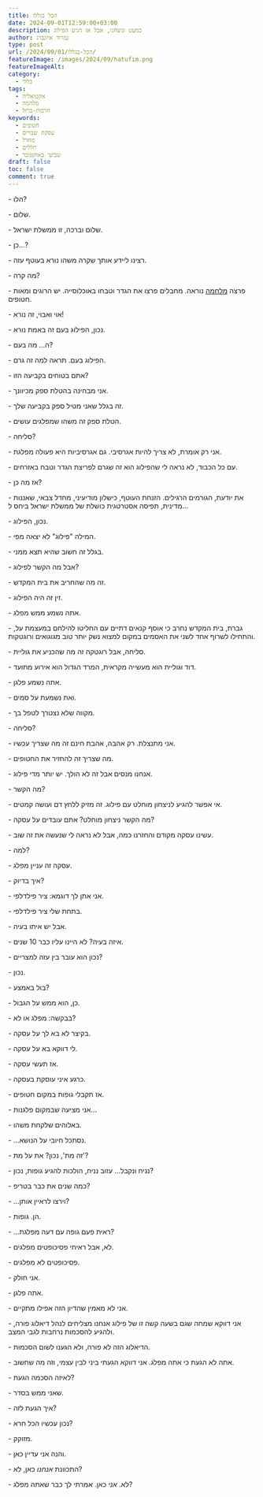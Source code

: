 ```yaml
---
title: הכל בגללו
date: 2024-09-01T12:59:00+03:00
description: כמעט וניצחנו, אבל אז הגיע הפילוג
author: נמרוד איזנברג
type: post
url: /2024/09/01/הכל-בגללו/
featureImage: /images/2024/09/hatufim.png
featureImageAlt: 
category:
  - כללי
tags:
  - אקטואליה
  - מלחמה
  - חרבות-ברזל
keywords:
  - חטופים
  - עסקת שבויים
  - מחדל
  - חללים
  - שביעי באוקטובר
draft: false
toc: false
comment: true
---
```

\- הלו?

\- שלום.

\- שלום וברכה, זו ממשלת ישראל.

\- כן...?

\- רצינו ליידע אותך שקרה משהו נורא בעוטף עזה.

\- מה קרה?

\- פרצה [מלחמה](2023-11-02-רסיסי-ברזל.md) נוראה. מחבלים פרצו את הגדר וטבחו באוכלוסייה. יש הרוגים ומאות חטופים.

\- אוי ואבוי, זה נורא!

\- נכון, הפילוג בעם זה באמת נורא. 

\- ה... מה בעם?

\- הפילוג בעם. תראה למה זה גרם.

\- אתם בטוחים בקביעה הזו?

\- אני מבחינה בהטלת ספק מכיוונך.

\- זה בגלל שאני מטיל ספק בקביעה שלך.

\- הטלת ספק זה משהו שמפלגים עושים.

\- סליחה?

\- אני רק אומרת, לא צריך להיות אגרסיבי. גם אגרסיביות היא פעולה מפלגת.

\- עם כל הכבוד, לא נראה לי שהפילוג הוא זה שגרם לפריצת הגדר וטבח באזרחים.

\- אז מה כן?

\- את יודעת, הגורמים הרגילים. הזנחת העוטף, כישלון מודיעיני, מחדל צבאי, שאננות מדינית, תפיסה אסטרטגית כושלת של ממשלת ישראל ביחס ל...

\- נכון, הפילוג.

\- המילה "פילוג" לא יצאה מפי.

\- בגלל זה חשוב שהיא תצא ממני.

\- אבל מה הקשר לפילוג?

\- זה מה שהחריב את בית המקדש.

\- זין זה היה הפילוג.

\- אתה נשמע ממש מפלג.

\- גברת, בית המקדש נחרב כי אוסף קנאים דתיים עם החליטו להילחם במעצמת על, והתחילו לשרוף אחד לשני את האסמים במקום למצוא נשק יותר טוב מגוגואים ורוגטקות.

\- סליחה, אבל רוגטקה זה מה שהכניע את גוליית.

\- דוד וגוליית הוא מעשייה מקראית, המרד הגדול הוא אירוע מתועד.

\- אתה נשמע פלגן.

\- ואת נשמעת על סמים.

\- מקווה שלא נצטרך לטפל בך.

\- סליחה?

\- אני מתנצלת. רק אהבה, אהבת חינם זה מה שצריך עכשיו.

\- מה שצריך זה להחזיר את החטופים.

\- אנחנו מנסים אבל זה לא הולך. יש יותר מדי פילוג.

\- מה הקשר?

\- אי אפשר להגיע לניצחון מוחלט עם פילוג. זה מזיק ללחץ דם ועושה קמטים.

\- מה הקשר ניצחון מוחלט? אתם עובדים על עסקה?

\- עשינו עסקה מקודם והחזרנו כמה, אבל לא נראה לי שנעשה את זה שוב.

\- למה?

\- עסקה זה עניין מפלג.

\- איך בדיוק?

\- אני אתן לך דוגמא: ציר פילדלפי.

\- בתחת שלי ציר פילדלפי.

\- אבל יש איתו בעיה.

\- איזה בעיה? לא היינו עליו כבר 10 שנים.

\- נכון הוא עובר בין עזה למצריים?

\- נכון.

\- בול באמצע?

\- כן, הוא ממש על הגבול.

\- בבקשה: מפלג או לא?

\- בקיצר לא בא לך על עסקה.

\- לי דווקא בא על עסקה.

\- אז תעשי עסקה.

\- כרגע איני עוסקת בעסקה.

\- אז תקבלי גופות במקום חטופים.

\- אני מציעה שבמקום פלגנות...

\- באלוהים שלקחת משהו.

\- ...נסתכל חיובי על הנושא.

\- זה מת', נכון? את על מת'?

\- נניח ונקבל... עזוב נניח, הולכות להגיע גופות, נכון?

\- כמה שנים את כבר בטריפ?

\- ...וירצו לראיין אותן?

\- הן. גופות.

\- ...ראית פעם גופה עם דעה מפלגת?

\- לא, אבל ראיתי פסיכופטים מפלגים.

\- פסיכופטים לא מפלגים.

\- אני חולק.

\- אתה פלגן.

\- אני לא מאמין שהדיון הזה אפילו מתקיים.

\- אני דווקא שמחה שגם בשעה קשה זו של פילוג אנחנו מצליחים לנהל דיאלוג פורה, ולהגיע להסכמות נרחבות לגבי המצב.

\- הדיאלוג הזה לא פורה, ולא הגענו לשום הסכמות.

\- אתה לא הגעת כי אתה מפלג. אני דווקא הגעתי ביני לבין עצמי, וזה מה שחשוב.

\- לאיזה הסכמה הגעת?

\- שאני ממש בסדר.

\- איך הגעת לזה?

\- נכון עכשיו הכל חרא?

\- מזוקק.

\- והנה אני עדיין כאן.

\- התכוונת *אנחנו* כאן, לא?

\- לא. *אני* כאן. אמרתי לך כבר שאתה מפלג?